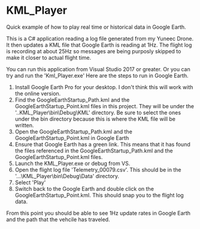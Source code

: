 # KML_Player
Quick example of how to play real time or historical data in Google Earth.

This is a C# application reading a log file generated from my Yuneec Drone. It then updates a KML file that Google Earth is reading at 1Hz. 
The flight log is recording at about 25Hz so messages are being purposly skipped to make it closer to actual flight time.

You can run this application from Visual Studio 2017 or greater. Or you can try and run the 'Kml_Player.exe' Here are the steps to run in Google Earth.

1. Install Google Earth Pro for your desktop. I don't think this will work with the online version. 
2. Find the GoogleEarthStartup_Path.kml and the GoogleEarthStartup_Point.kml files in this project. They will be under the '..KML_Player\bin\Debug\KML' directory. Be sure to select the ones under the bin directory because this is where the KML file will be written. 
3. Open the GoogleEarthStartup_Path.kml and the GoogleEarthStartup_Point.kml in Google Earth
4. Ensure that Google Earth has a green link. This means that it has found the files referenced in the GoogleEarthStartup_Path.kml and the GoogleEarthStartup_Point.kml files.
5. Launch the KML_Player.exe or debug from VS.
6. Open the flight log file 'Telemetry_00079.csv'. This should be in the '...\KML_Player\bin\Debug\Data' directory.
7. Select 'Play'
8. Switch back to the Google Earth and double click on the GoogleEarthStartup_Point.kml. This should snap you to the flight log data.

From this point you should be able to see 1Hz update rates in Google Earth and the path that the vehcile has traveled. 
